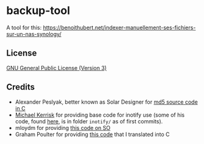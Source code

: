 # backup-tool
A tool for this: https://benoithubert.net/indexer-manuellement-ses-fichiers-sur-un-nas-synology/

## License

[GNU General Public License (Version 3)](http://www.fsf.org/licensing/licenses/gpl-3.0.html)

## Credits

* Alexander Peslyak, better known as Solar Designer <solar at openwall.com> for [md5 source code in C](http://openwall.info/wiki/people/solar/software/public-domain-source-code/md5)
* [Michael Kerrisk](http://man7.org/mtk/index.html) for providing base code for inotify use (some of his code, found [here](http://man7.org/tlpi/code/index.html), is in folder `inotify/` as of 
first commits).
* mloydm for providing [this code on SO](http://stackoverflow.com/questions/8436841/how-to-recursively-list-directories-in-c-on-linux)
* Graham Poulter for providing [this code](http://snipplr.com/view/4025/mp3-checksum-in-id3-tag/) that I translated into C